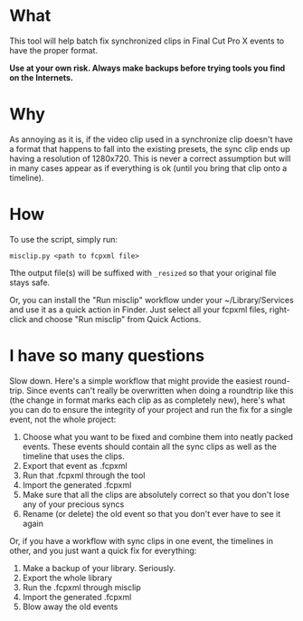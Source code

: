 # What

This tool will help batch fix synchronized clips in Final Cut Pro X events to have the proper format.

**Use at your own risk. Always make backups before trying tools you find on the Internets.**

# Why

As annoying as it is, if the video clip used in a synchronize clip doesn't have a format that happens to fall into the existing presets, the sync clip ends up having a resolution of 1280x720. This is never a correct assumption but will in many cases appear as if everything is ok (until you bring that clip onto a timeline).

# How

To use the script, simply run:

```
misclip.py <path to fcpxml file>
```

Tthe output file(s) will be suffixed with ```_resized``` so that your original file stays safe.

Or, you can install the "Run misclip" workflow under your ~/Library/Services and use it as a quick action in Finder. Just select all your fcpxml files, right-click and choose "Run misclip" from Quick Actions.

# I have so many questions

Slow down. Here's a simple workflow that might provide the easiest round-trip. Since events can't really be overwritten when doing a roundtrip like this (the change in format marks each clip as as completely new), here's what you can do to ensure the integrity of your project and run the fix for a single event, not the whole project:

1. Choose what you want to be fixed and combine them into neatly packed events. These events should contain all the sync clips as well as the timeline that uses the clips.
2. Export that event as .fcpxml
3. Run that .fcpxml through the tool
4. Import the generated .fcpxml
5. Make sure that all the clips are absolutely correct so that you don't lose any of your precious syncs
6. Rename (or delete) the old event so that you don't ever have to see it again

Or, if you have a workflow with sync clips in one event, the timelines in other, and you just want a quick fix for everything:
1. Make a backup of your library. Seriously.
2. Export the whole library
3. Run the .fcpxml through misclip
4. Import the generated .fcpxml
5. Blow away the old events
